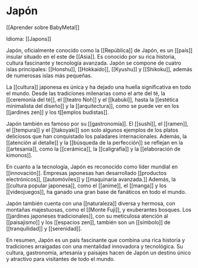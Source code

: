 # Japón

[[Aprender sobre BabyMetal]]

Idioma: [[Japons]]

Japón, oficialmente conocido como la [[República]] de Japón, es un [[país]] insular situado en el este de [[Asia]]. Es conocido por su rica historia, cultura fascinante y tecnología avanzada. Japón se compone de cuatro islas principales: [[Honshu]], [[Hokkaido]], [[Kyushu]] y [[Shikoku]], además de numerosas islas más pequeñas.

La [[cultura]] japonesa es única y ha dejado una huella significativa en todo el mundo. Desde las tradiciones milenarias como el arte del té, la [[ceremonia del té]], el [[teatro Noh]] y el [[kabuki]], hasta la [[estética minimalista del diseño]] y la [[arquitectura]], como se puede ver en los [[jardines zen]] y los t[[emplos budistas]].

Japón también es famoso por su [[gastronomía]]. El [[sushi]], el [[ramen]], el [[tempura]] y el [[takoyaki]] son solo algunos ejemplos de los platos deliciosos que han conquistado los paladares internacionales. Además, la [[atención al detalle]] y la [[búsqueda de la perfección]] se reflejan en la [[artesanía]], como la [[cerámica]], la [[caligrafía]] y la [[elaboración de kimonos]].

En cuanto a la tecnología, Japón es reconocido como líder mundial en [[innovación]]. Empresas japonesas han desarrollado [[productos electrónicos]], [[automóviles]] y [[maquinaria avanzada.]] Además, la [[cultura popular japonesa]], como el [[anime]], el [[manga]] y los [[videojuegos]], ha ganado una gran base de fanáticos en todo el mundo.

Japón también cuenta con una [[naturaleza]] diversa y hermosa, con montañas majestuosas, como el [[Monte Fuji]], y exuberantes bosques. Los [[jardines japoneses tradicionales]], con su meticulosa atención al [[paisajismo]] y los [[espacios zen]], también son un [[símbolo]] de [[tranquilidad]] y [[serenidad]].

En resumen, Japón es un país fascinante que combina una rica historia y tradiciones arraigadas con una mentalidad innovadora y tecnológica. Su cultura, gastronomía, artesanía y paisajes hacen de Japón un destino único y atractivo para visitantes de todo el mundo.